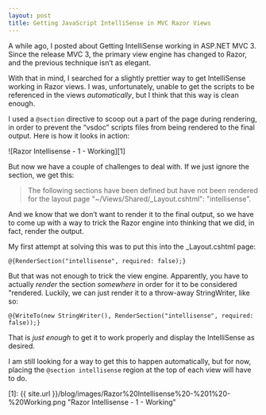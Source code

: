 ```yaml
---
layout: post
title: Getting JavaScript IntelliSense in MVC Razor Views
---
```

A while ago, I posted about Getting IntelliSense working in ASP.NET MVC 3.  Since the release MVC 3, the primary view engine has changed to Razor, and the previous technique isn’t as elegant.

With that in mind, I searched for a slightly prettier way to get IntelliSense working in Razor views.  I was, unfortunately, unable to get the scripts to be referenced in the views *automatically*, but I think that this way is clean enough.

I used a `@section` directive to scoop out a part of the page during rendering, in order to prevent the “vsdoc” scripts files from being rendered to the final output. Here is how it looks in action:

![Razor Intellisense - 1 - Working][1]

But now we have a couple of challenges to deal with. If we just ignore the section, we get this:

> The following sections have been defined but have not been rendered for the layout page "~/Views/Shared/_Layout.cshtml": "intellisense".

And we know that we don’t want to render it to the final output, so we have to come up with a way to trick the Razor engine into thinking that we did, in fact, render the output.

My first attempt at solving this was to put this into the _Layout.cshtml page:

    @{RenderSection("intellisense", required: false);}

But that was not enough to trick the view engine. Apparently, you have to actually *render* the section *somewhere* in order for it to be considered "rendered. Luckily, we can just render it to a throw-away StringWriter, like so:

    @{WriteTo(new StringWriter(), RenderSection("intellisense", required: false));}

That is *just enough* to get it to work properly and display the IntelliSense as desired.

I am still looking for a way to get this to happen automatically, but for now, placing the `@section intellisense` region at the top of each view will have to do.

[1]: {{ site.url }}/blog/images/Razor%20Intellisense%20-%201%20-%20Working.png "Razor Intellisense - 1 - Working"
